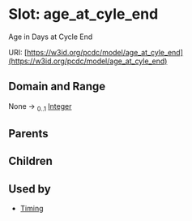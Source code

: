 
# Slot: age_at_cyle_end


Age in Days at Cycle End

URI: [https://w3id.org/pcdc/model/age_at_cyle_end](https://w3id.org/pcdc/model/age_at_cyle_end)


## Domain and Range

None &#8594;  <sub>0..1</sub> [Integer](types/Integer.md)

## Parents


## Children


## Used by

 * [Timing](Timing.md)
